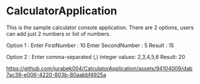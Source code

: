 # CalculatorApplication
This is the sample calculator console application. 
There are 2 options, users can add just 2 numbers or list of numbers.

Option 1 :
Enter FirstNumber : 10
Enter SecondNumber : 5
Result : 15

Option 2 :
Enter comma-separated (,) integer values: 2,3,4,5,6
Result: 20


https://github.com/jurabek004/CalculatorApplication/assets/94104009/dab7ac39-e006-4220-803b-80aabbf4925a

